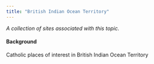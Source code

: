 ```yaml
---
title: "British Indian Ocean Territory"
---
```



*A collection of sites associated with this topic.*

#### Background

Catholic places of interest in British Indian Ocean Territory


